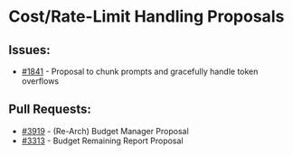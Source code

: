 # Cost/Rate-Limit Handling Proposals
## Issues:
- [#1841][1841] - Proposal to chunk prompts and gracefully handle token overflows

## Pull Requests:
- [#3919][3919] - (Re-Arch) Budget Manager Proposal
- [#3313][3313] - Budget Remaining Report Proposal

[1841]:https://github.com/Significant-Gravitas/Auto-GPT/issues/1841
[3313]:https://github.com/Significant-Gravitas/Auto-GPT/pull/3313
[3919]:https://github.com/Significant-Gravitas/Auto-GPT/pull/3919